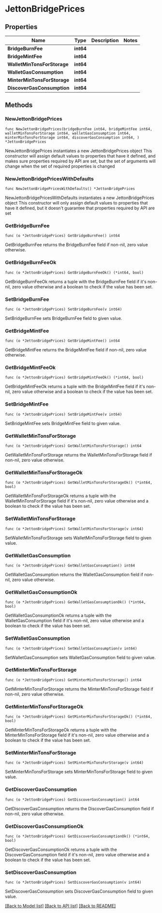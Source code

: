 # JettonBridgePrices

## Properties

Name | Type | Description | Notes
------------ | ------------- | ------------- | -------------
**BridgeBurnFee** | **int64** |  | 
**BridgeMintFee** | **int64** |  | 
**WalletMinTonsForStorage** | **int64** |  | 
**WalletGasConsumption** | **int64** |  | 
**MinterMinTonsForStorage** | **int64** |  | 
**DiscoverGasConsumption** | **int64** |  | 

## Methods

### NewJettonBridgePrices

`func NewJettonBridgePrices(bridgeBurnFee int64, bridgeMintFee int64, walletMinTonsForStorage int64, walletGasConsumption int64, minterMinTonsForStorage int64, discoverGasConsumption int64, ) *JettonBridgePrices`

NewJettonBridgePrices instantiates a new JettonBridgePrices object
This constructor will assign default values to properties that have it defined,
and makes sure properties required by API are set, but the set of arguments
will change when the set of required properties is changed

### NewJettonBridgePricesWithDefaults

`func NewJettonBridgePricesWithDefaults() *JettonBridgePrices`

NewJettonBridgePricesWithDefaults instantiates a new JettonBridgePrices object
This constructor will only assign default values to properties that have it defined,
but it doesn't guarantee that properties required by API are set

### GetBridgeBurnFee

`func (o *JettonBridgePrices) GetBridgeBurnFee() int64`

GetBridgeBurnFee returns the BridgeBurnFee field if non-nil, zero value otherwise.

### GetBridgeBurnFeeOk

`func (o *JettonBridgePrices) GetBridgeBurnFeeOk() (*int64, bool)`

GetBridgeBurnFeeOk returns a tuple with the BridgeBurnFee field if it's non-nil, zero value otherwise
and a boolean to check if the value has been set.

### SetBridgeBurnFee

`func (o *JettonBridgePrices) SetBridgeBurnFee(v int64)`

SetBridgeBurnFee sets BridgeBurnFee field to given value.


### GetBridgeMintFee

`func (o *JettonBridgePrices) GetBridgeMintFee() int64`

GetBridgeMintFee returns the BridgeMintFee field if non-nil, zero value otherwise.

### GetBridgeMintFeeOk

`func (o *JettonBridgePrices) GetBridgeMintFeeOk() (*int64, bool)`

GetBridgeMintFeeOk returns a tuple with the BridgeMintFee field if it's non-nil, zero value otherwise
and a boolean to check if the value has been set.

### SetBridgeMintFee

`func (o *JettonBridgePrices) SetBridgeMintFee(v int64)`

SetBridgeMintFee sets BridgeMintFee field to given value.


### GetWalletMinTonsForStorage

`func (o *JettonBridgePrices) GetWalletMinTonsForStorage() int64`

GetWalletMinTonsForStorage returns the WalletMinTonsForStorage field if non-nil, zero value otherwise.

### GetWalletMinTonsForStorageOk

`func (o *JettonBridgePrices) GetWalletMinTonsForStorageOk() (*int64, bool)`

GetWalletMinTonsForStorageOk returns a tuple with the WalletMinTonsForStorage field if it's non-nil, zero value otherwise
and a boolean to check if the value has been set.

### SetWalletMinTonsForStorage

`func (o *JettonBridgePrices) SetWalletMinTonsForStorage(v int64)`

SetWalletMinTonsForStorage sets WalletMinTonsForStorage field to given value.


### GetWalletGasConsumption

`func (o *JettonBridgePrices) GetWalletGasConsumption() int64`

GetWalletGasConsumption returns the WalletGasConsumption field if non-nil, zero value otherwise.

### GetWalletGasConsumptionOk

`func (o *JettonBridgePrices) GetWalletGasConsumptionOk() (*int64, bool)`

GetWalletGasConsumptionOk returns a tuple with the WalletGasConsumption field if it's non-nil, zero value otherwise
and a boolean to check if the value has been set.

### SetWalletGasConsumption

`func (o *JettonBridgePrices) SetWalletGasConsumption(v int64)`

SetWalletGasConsumption sets WalletGasConsumption field to given value.


### GetMinterMinTonsForStorage

`func (o *JettonBridgePrices) GetMinterMinTonsForStorage() int64`

GetMinterMinTonsForStorage returns the MinterMinTonsForStorage field if non-nil, zero value otherwise.

### GetMinterMinTonsForStorageOk

`func (o *JettonBridgePrices) GetMinterMinTonsForStorageOk() (*int64, bool)`

GetMinterMinTonsForStorageOk returns a tuple with the MinterMinTonsForStorage field if it's non-nil, zero value otherwise
and a boolean to check if the value has been set.

### SetMinterMinTonsForStorage

`func (o *JettonBridgePrices) SetMinterMinTonsForStorage(v int64)`

SetMinterMinTonsForStorage sets MinterMinTonsForStorage field to given value.


### GetDiscoverGasConsumption

`func (o *JettonBridgePrices) GetDiscoverGasConsumption() int64`

GetDiscoverGasConsumption returns the DiscoverGasConsumption field if non-nil, zero value otherwise.

### GetDiscoverGasConsumptionOk

`func (o *JettonBridgePrices) GetDiscoverGasConsumptionOk() (*int64, bool)`

GetDiscoverGasConsumptionOk returns a tuple with the DiscoverGasConsumption field if it's non-nil, zero value otherwise
and a boolean to check if the value has been set.

### SetDiscoverGasConsumption

`func (o *JettonBridgePrices) SetDiscoverGasConsumption(v int64)`

SetDiscoverGasConsumption sets DiscoverGasConsumption field to given value.



[[Back to Model list]](../README.md#documentation-for-models) [[Back to API list]](../README.md#documentation-for-api-endpoints) [[Back to README]](../README.md)


